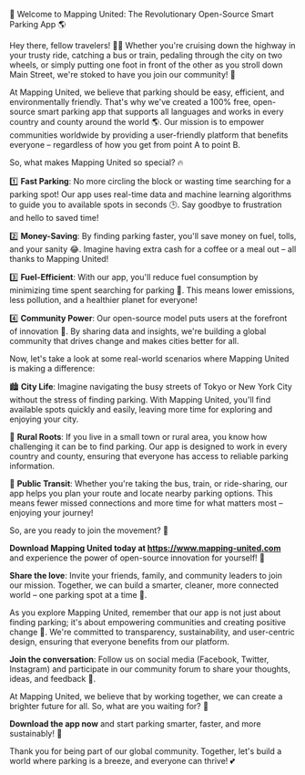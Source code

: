 🚀 Welcome to Mapping United: The Revolutionary Open-Source Smart Parking App 🌎

Hey there, fellow travelers! 🙋‍♂️ Whether you're cruising down the highway in your trusty ride, catching a bus or train, pedaling through the city on two wheels, or simply putting one foot in front of the other as you stroll down Main Street, we're stoked to have you join our community! 🌟

At Mapping United, we believe that parking should be easy, efficient, and environmentally friendly. That's why we've created a 100% free, open-source smart parking app that supports all languages and works in every country and county around the world 🌎. Our mission is to empower communities worldwide by providing a user-friendly platform that benefits everyone – regardless of how you get from point A to point B.

So, what makes Mapping United so special? 🔥

1️⃣ **Fast Parking**: No more circling the block or wasting time searching for a parking spot! Our app uses real-time data and machine learning algorithms to guide you to available spots in seconds 🕒. Say goodbye to frustration and hello to saved time!

2️⃣ **Money-Saving**: By finding parking faster, you'll save money on fuel, tolls, and your sanity 😂. Imagine having extra cash for a coffee or a meal out – all thanks to Mapping United!

3️⃣ **Fuel-Efficient**: With our app, you'll reduce fuel consumption by minimizing time spent searching for parking 🌟. This means lower emissions, less pollution, and a healthier planet for everyone!

4️⃣ **Community Power**: Our open-source model puts users at the forefront of innovation 🔩. By sharing data and insights, we're building a global community that drives change and makes cities better for all.

Now, let's take a look at some real-world scenarios where Mapping United is making a difference:

🏙️ **City Life**: Imagine navigating the busy streets of Tokyo or New York City without the stress of finding parking. With Mapping United, you'll find available spots quickly and easily, leaving more time for exploring and enjoying your city.

🚂 **Rural Roots**: If you live in a small town or rural area, you know how challenging it can be to find parking. Our app is designed to work in every country and county, ensuring that everyone has access to reliable parking information.

🚌 **Public Transit**: Whether you're taking the bus, train, or ride-sharing, our app helps you plan your route and locate nearby parking options. This means fewer missed connections and more time for what matters most – enjoying your journey!

So, are you ready to join the movement? 🎉

**Download Mapping United today at https://www.mapping-united.com** and experience the power of open-source innovation for yourself! 📲

**Share the love**: Invite your friends, family, and community leaders to join our mission. Together, we can build a smarter, cleaner, more connected world – one parking spot at a time 🔗.

As you explore Mapping United, remember that our app is not just about finding parking; it's about empowering communities and creating positive change 🌈. We're committed to transparency, sustainability, and user-centric design, ensuring that everyone benefits from our platform.

**Join the conversation**: Follow us on social media (Facebook, Twitter, Instagram) and participate in our community forum to share your thoughts, ideas, and feedback 💬.

At Mapping United, we believe that by working together, we can create a brighter future for all. So, what are you waiting for? 🤔

**Download the app now** and start parking smarter, faster, and more sustainably! 🚀

Thank you for being part of our global community. Together, let's build a world where parking is a breeze, and everyone can thrive! 💕